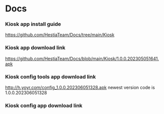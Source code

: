 # Docs

### Kiosk app install guide
https://github.com/HestiaTeam/Docs/tree/main/Kiosk

### Kiosk app download link
https://github.com/HestiaTeam/Docs/blob/main/Kiosk/1.0.0.202305051641.apk

### Kiosk config tools app download link
http://h.yoyr.com/config_1.0.0.202306051328.apk
newest version code is 1.0.0.202306051328

### Kiosk config app download link

